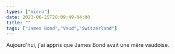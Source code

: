 ```yaml
---
types: ["micro"]
date: 2023-06-25T20:09:49-04:00
title: ""
tags: ["James Bond","Vaud","Switzerland"]
---
```

Aujourd'hui, j'ai appris que James Bond avait une mère vaudoise.
